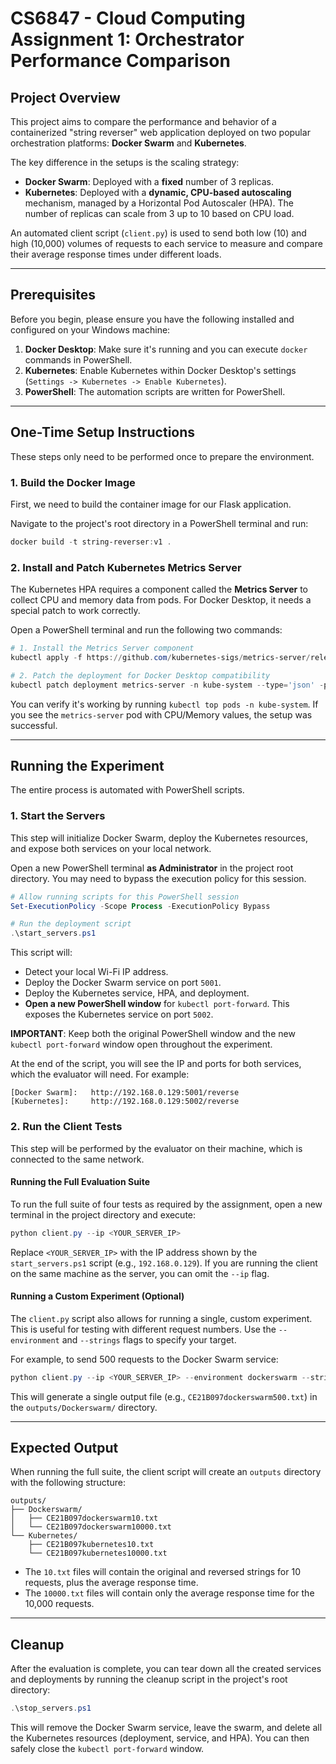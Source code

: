 # CS6847 - Cloud Computing Assignment 1: Orchestrator Performance Comparison

## Project Overview

This project aims to compare the performance and behavior of a containerized "string reverser" web application deployed on two popular orchestration platforms: **Docker Swarm** and **Kubernetes**.

The key difference in the setups is the scaling strategy:

  * **Docker Swarm**: Deployed with a **fixed** number of 3 replicas.
  * **Kubernetes**: Deployed with a **dynamic, CPU-based autoscaling** mechanism, managed by a Horizontal Pod Autoscaler (HPA). The number of replicas can scale from 3 up to 10 based on CPU load.

An automated client script (`client.py`) is used to send both low (10) and high (10,000) volumes of requests to each service to measure and compare their average response times under different loads.

-----

## Prerequisites

Before you begin, please ensure you have the following installed and configured on your Windows machine:

1.  **Docker Desktop**: Make sure it's running and you can execute `docker` commands in PowerShell.
2.  **Kubernetes**: Enable Kubernetes within Docker Desktop's settings (`Settings -> Kubernetes -> Enable Kubernetes`).
3.  **PowerShell**: The automation scripts are written for PowerShell.

-----

## One-Time Setup Instructions

These steps only need to be performed once to prepare the environment.

### 1\. Build the Docker Image

First, we need to build the container image for our Flask application.

Navigate to the project's root directory in a PowerShell terminal and run:

```powershell
docker build -t string-reverser:v1 .
```

### 2\. Install and Patch Kubernetes Metrics Server

The Kubernetes HPA requires a component called the **Metrics Server** to collect CPU and memory data from pods. For Docker Desktop, it needs a special patch to work correctly.

Open a PowerShell terminal and run the following two commands:

```powershell
# 1. Install the Metrics Server component
kubectl apply -f https://github.com/kubernetes-sigs/metrics-server/releases/latest/download/components.yaml

# 2. Patch the deployment for Docker Desktop compatibility
kubectl patch deployment metrics-server -n kube-system --type='json' -p='[{"op": "add", "path": "/spec/template/spec/containers/0/args/-", "value": "--kubelet-insecure-tls"}]'
```

You can verify it's working by running `kubectl top pods -n kube-system`. If you see the `metrics-server` pod with CPU/Memory values, the setup was successful.

-----

## Running the Experiment

The entire process is automated with PowerShell scripts.

### 1\. Start the Servers

This step will initialize Docker Swarm, deploy the Kubernetes resources, and expose both services on your local network.

Open a new PowerShell terminal **as Administrator** in the project root directory. You may need to bypass the execution policy for this session.

```powershell
# Allow running scripts for this PowerShell session
Set-ExecutionPolicy -Scope Process -ExecutionPolicy Bypass

# Run the deployment script
.\start_servers.ps1
```

This script will:

  * Detect your local Wi-Fi IP address.
  * Deploy the Docker Swarm service on port `5001`.
  * Deploy the Kubernetes service, HPA, and deployment.
  * **Open a new PowerShell window** for `kubectl port-forward`. This exposes the Kubernetes service on port `5002`.

**IMPORTANT**: Keep both the original PowerShell window and the new `kubectl port-forward` window open throughout the experiment.

At the end of the script, you will see the IP and ports for both services, which the evaluator will need. For example:

```
[Docker Swarm]:   http://192.168.0.129:5001/reverse
[Kubernetes]:     http://192.168.0.129:5002/reverse
```

### 2\. Run the Client Tests

This step will be performed by the evaluator on their machine, which is connected to the same network.

#### Running the Full Evaluation Suite

To run the full suite of four tests as required by the assignment, open a new terminal in the project directory and execute:

```powershell
python client.py --ip <YOUR_SERVER_IP>
```

Replace `<YOUR_SERVER_IP>` with the IP address shown by the `start_servers.ps1` script (e.g., `192.168.0.129`). If you are running the client on the same machine as the server, you can omit the `--ip` flag.

#### Running a Custom Experiment (Optional)

The `client.py` script also allows for running a single, custom experiment. This is useful for testing with different request numbers. Use the `--environment` and `--strings` flags to specify your target.

For example, to send 500 requests to the Docker Swarm service:

```powershell
python client.py --ip <YOUR_SERVER_IP> --environment dockerswarm --strings 500
```

This will generate a single output file (e.g., `CE21B097dockerswarm500.txt`) in the `outputs/Dockerswarm/` directory.

-----

## Expected Output

When running the full suite, the client script will create an `outputs` directory with the following structure:

```
outputs/
├── Dockerswarm/
│   ├── CE21B097dockerswarm10.txt
│   └── CE21B097dockerswarm10000.txt
└── Kubernetes/
    ├── CE21B097kubernetes10.txt
    └── CE21B097kubernetes10000.txt
```

  * The `10.txt` files will contain the original and reversed strings for 10 requests, plus the average response time.
  * The `10000.txt` files will contain only the average response time for the 10,000 requests.

-----

## Cleanup

After the evaluation is complete, you can tear down all the created services and deployments by running the cleanup script in the project's root directory:

```powershell
.\stop_servers.ps1
```

This will remove the Docker Swarm service, leave the swarm, and delete all the Kubernetes resources (deployment, service, and HPA). You can then safely close the `kubectl port-forward` window.